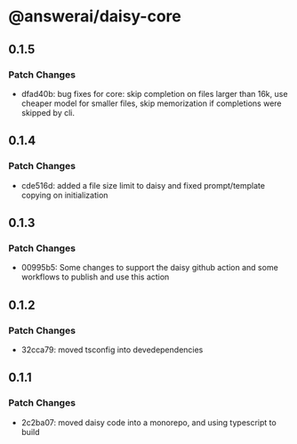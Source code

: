 # @answerai/daisy-core

## 0.1.5

### Patch Changes

- dfad40b: bug fixes for core: skip completion on files larger than 16k, use cheaper model for smaller files, skip memorization if completions were skipped by cli.

## 0.1.4

### Patch Changes

- cde516d: added a file size limit to daisy and fixed prompt/template copying on initialization

## 0.1.3

### Patch Changes

- 00995b5: Some changes to support the daisy github action and some workflows to publish and use this action

## 0.1.2

### Patch Changes

- 32cca79: moved tsconfig into devedependencies

## 0.1.1

### Patch Changes

- 2c2ba07: moved daisy code into a monorepo, and using typescript to build
